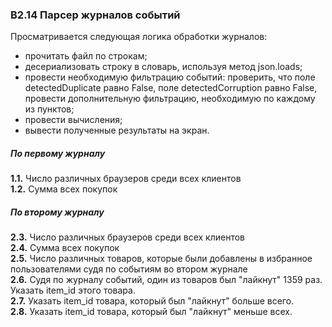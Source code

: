 ### B2.14 Парсер журналов событий ###
Просматривается следующая логика обработки журналов:    
- прочитать файл по строкам;    
- десериализовать строку в словарь, используя метод json.loads;    
- провести необходимую фильтрацию событий: проверить, что поле detectedDuplicate
равно False, поле detectedCorruption равно False, провести дополнительную
фильтрацию, необходимую по каждому из пунктов;    
- провести вычисления;    
- вывести полученные результаты на экран.    
##### По первому журналу #####
**1.1.** Число различных браузеров среди всех клиентов    
**1.2.** Сумма всех покупок    
##### По второму журналу #####
**2.3.** Число различных браузеров среди всех клиентов    
**2.4.** Сумма всех покупок    
**2.5.** Число различных товаров, которые были добавлены в избранное
пользователями судя по событиям во втором журнале    
**2.6.** Судя по журналу событий, один из товаров был "лайкнут" 1359 раз.
Указать item_id этого товара.    
**2.7.** Указать item_id товара, который был "лайкнут" больше всего.    
**2.8.** Указать item_id товара, который был "лайкнут" меньше всех.    
